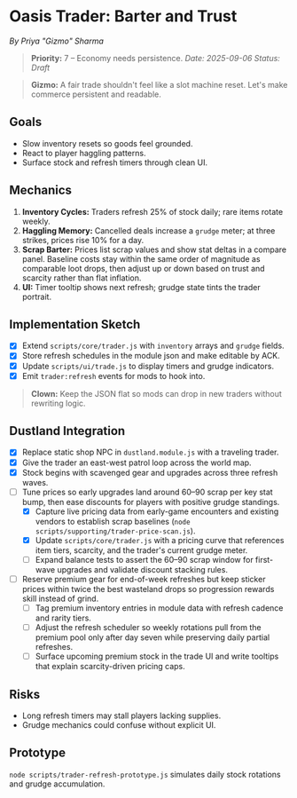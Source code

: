 # Oasis Trader: Barter and Trust

*By Priya "Gizmo" Sharma*
> **Priority:** 7 – Economy needs persistence.
*Date: 2025-09-06*
*Status: Draft*

> **Gizmo:** A fair trade shouldn't feel like a slot machine reset. Let's make commerce persistent and readable.

## Goals
- Slow inventory resets so goods feel grounded.
- React to player haggling patterns.
- Surface stock and refresh timers through clean UI.

## Mechanics
1. **Inventory Cycles:** Traders refresh 25% of stock daily; rare items rotate weekly.
2. **Haggling Memory:** Cancelled deals increase a `grudge` meter; at three strikes, prices rise 10% for a day.
3. **Scrap Barter:** Prices list scrap values and show stat deltas in a compare panel. Baseline costs stay within the same order of magnitude as comparable loot drops, then adjust up or down based on trust and scarcity rather than flat inflation.
4. **UI:** Timer tooltip shows next refresh; grudge state tints the trader portrait.

## Implementation Sketch
- [x] Extend `scripts/core/trader.js` with `inventory` arrays and `grudge` fields.
- [x] Store refresh schedules in the module json and make editable by ACK.
 - [x] Update `scripts/ui/trade.js` to display timers and grudge indicators.
- [x] Emit `trader:refresh` events for mods to hook into.

> **Clown:** Keep the JSON flat so mods can drop in new traders without rewriting logic.

## Dustland Integration
- [x] Replace static shop NPC in `dustland.module.js` with a traveling trader.
- [x] Give the trader an east-west patrol loop across the world map.
 - [x] Stock begins with scavenged gear and upgrades across three refresh waves.
- [ ] Tune prices so early upgrades land around 60–90 scrap per key stat bump, then ease discounts for players with positive grudge standings.
  - [x] Capture live pricing data from early-game encounters and existing vendors to establish scrap baselines (`node scripts/supporting/trader-price-scan.js`).
  - [x] Update `scripts/core/trader.js` with a pricing curve that references item tiers, scarcity, and the trader's current grudge meter.
  - [ ] Expand balance tests to assert the 60–90 scrap window for first-wave upgrades and validate discount stacking rules.
- [ ] Reserve premium gear for end-of-week refreshes but keep sticker prices within twice the best wasteland drops so progression rewards skill instead of grind.
  - [ ] Tag premium inventory entries in module data with refresh cadence and rarity tiers.
  - [ ] Adjust the refresh scheduler so weekly rotations pull from the premium pool only after day seven while preserving daily partial refreshes.
  - [ ] Surface upcoming premium stock in the trade UI and write tooltips that explain scarcity-driven pricing caps.

## Risks
- Long refresh timers may stall players lacking supplies.
- Grudge mechanics could confuse without explicit UI.

## Prototype
`node scripts/trader-refresh-prototype.js` simulates daily stock rotations and grudge accumulation.
